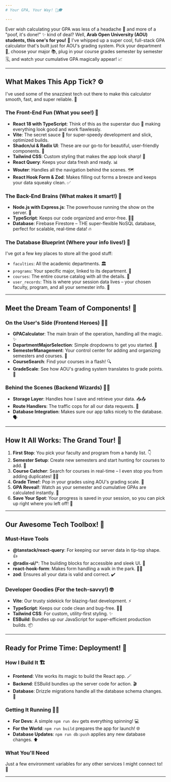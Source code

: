 ```yaml
---
# Your GPA, Your Way! 🚀🎓

---
```


Ever wish calculating your GPA was less of a headache 🤯 and more of a "poof, it's done!" ✨ kind of deal? Well, **Arab Open University (AOU) students, this one's for you!** 🎉 I've whipped up a super cool, full-stack GPA calculator that's built just for AOU's grading system. Pick your department 🏫, choose your major 📚, plug in your course grades semester by semester 🗓️, and watch your cumulative GPA magically appear! 📈

---

## What Makes This App Tick? ⚙️

I've used some of the snazziest tech out there to make this calculator smooth, fast, and super reliable. 💨

### The Front-End Fun (What you see!) 👀

* **React 18 with TypeScript**: Think of this as the superstar duo 🌟 making everything look good and work flawlessly.
* **Vite**: The secret sauce 🤫 for super-speedy development and slick, optimized builds.
* **Shadcn/ui & Radix UI**: These are our go-to for beautiful, user-friendly components. 💖
* **Tailwind CSS**: Custom styling that makes the app look sharp! 🎨
* **React Query**: Keeps your data fresh and ready. 📊
* **Wouter**: Handles all the navigation behind the scenes. 🗺️
* **React Hook Form & Zod**: Makes filling out forms a breeze and keeps your data squeaky clean. ✅

### The Back-End Brains (What makes it smart!) 🧠

* **Node.js with Express.js**: The powerhouse running the show on the server. 💪
* **TypeScript**: Keeps our code organized and error-free. 🧑‍💻
* **Database**: Firebase Firestore – THE super-flexible NoSQL database, perfect for scalable, real-time data! 🔥

### The Database Blueprint (Where your info lives!) 🏡

I've got a few key places to store all the good stuff:

* `faculties`: All the academic departments. 🏛️
* `programs`: Your specific major, linked to its department. 🔗
* `courses`: The entire course catalog with all the details. 📖
* `user_records`: This is where your session data lives – your chosen faculty, program, and all your semester info. 💾

---

## Meet the Dream Team of Components! 🚀

### On the User's Side (Frontend Heroes) 🦸‍♀️

* **GPACalculator**: The main brain of the operation, handling all the magic. ✨
* **DepartmentMajorSelection**: Simple dropdowns to get you started. 🔽
* **SemesterManagement**: Your control center for adding and organizing semesters and courses. 📆
* **CourseSearch**: Find your courses in a flash! 🔍
* **GradeScale**: See how AOU's grading system translates to grade points. 💯

### Behind the Scenes (Backend Wizards) 🧙‍♂️

* **Storage Layer**: Handles how I save and retrieve your data. 📥📤
* **Route Handlers**: The traffic cops for all our data requests. 🚦
* **Database Integration**: Makes sure our app talks nicely to the database. 🗣️

---

## How It All Works: The Grand Tour! 🎢

1.  **First Stop**: You pick your faculty and program from a handy list. 👇
2.  **Semester Setup**: Create new semesters and start hunting for courses to add. 🎯
3.  **Course Catcher**: Search for courses in real-time – I even stop you from adding duplicates! 🚫👯
4.  **Grade Time!**: Pop in your grades using AOU's grading scale. 📝
5.  **GPA Reveal!**: Watch as your semester and cumulative GPAs are calculated instantly. 🚀
6.  **Save Your Spot**: Your progress is saved in your session, so you can pick up right where you left off! 🔖

---

## Our Awesome Tech Toolbox! 🧰

### Must-Have Tools

* **@tanstack/react-query**: For keeping our server data in tip-top shape. 👍
* **@radix-ui/***: The building blocks for accessible and sleek UI. 🧱
* **react-hook-form**: Makes form handling a walk in the park. 🚶‍♀️
* **zod**: Ensures all your data is valid and correct. ✔️

### Developer Goodies (For the tech-savvy!) 🤓

* **Vite**: Our trusty sidekick for blazing-fast development. ⚡
* **TypeScript**: Keeps our code clean and bug-free. 🐞🚫
* **Tailwind CSS**: For custom, utility-first styling. ✨
* **ESBuild**: Bundles up our JavaScript for super-efficient production builds. 📦

---

## Ready for Prime Time: Deployment! 🚀

### How I Build It 🏗️

* **Frontend**: Vite works its magic to build the React app. 🪄
* **Backend**: ESBuild bundles up the server code for action. 🎬
* **Database**: Drizzle migrations handle all the database schema changes. 🔄

### Getting It Running 🏃‍♀️

* **For Devs**: A simple `npm run dev` gets everything spinning! 💻
* **For the World**: `npm run build` prepares the app for launch! 🌐
* **Database Updates**: `npm run db:push` applies any new database changes. ⬆️

### What You'll Need

Just a few environment variables for any other services I might connect to! 🔑

---